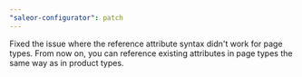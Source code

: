 ```yaml
---
"saleor-configurator": patch
---
```


Fixed the issue where the reference attribute syntax didn't work for page types. From now on, you can reference existing attributes in page types the same way as in product types.
